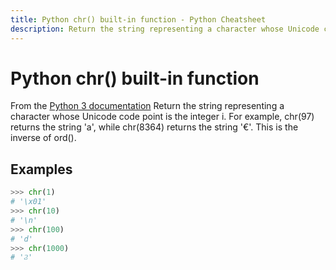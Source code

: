 ```yaml
---
title: Python chr() built-in function - Python Cheatsheet
description: Return the string representing a character whose Unicode code point is the integer i. For example, chr(97) returns the string 'a', while chr(8364) returns the string '€'. This is the inverse of ord().
---
```


<base-title :title="frontmatter.title" :description="frontmatter.description">

# Python chr() built-in function

</base-title>

<base-disclaimer>
  <base-disclaimer-title>
    From the <a target="_blank" href="https://docs.python.org/3/library/functions.html#chr">Python 3 documentation</a>
  </base-disclaimer-title>
  <base-disclaimer-content>
   Return the string representing a character whose Unicode code point is the integer i. For example, chr(97) returns the string 'a', while chr(8364) returns the string '€'. This is the inverse of ord().
  </base-disclaimer-content>
</base-disclaimer>

## Examples

```python
>>> chr(1)
# '\x01'
>>> chr(10)
# '\n'
>>> chr(100)
# 'd'
>>> chr(1000)
# 'Ϩ'
```

<!-- remove this tag to start editing this page -->
<empty-section />
<!-- remove this tag to start editing this page -->
